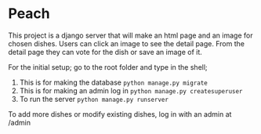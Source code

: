 # Peach
This project is a django server that will make an html page and an image for chosen dishes. 
Users can click an image to see the detail page. From the detail page they can vote for the 
dish or save an image of it.

For the initial setup; go to the root folder and type in the shell; 
1. This is for making the database ```python manage.py migrate```
2. This is for making an admin log in ```python manage.py createsuperuser```
3. To run the server ```python manage.py runserver```

To add more dishes or modify existing dishes, log in with an admin at /admin
